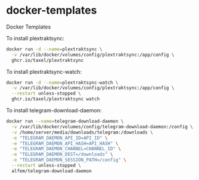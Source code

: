 # docker-templates
Docker Templates

To install plextraktsync:
```bash
docker run -d --name=plextraktsync \
  -v /var/lib/docker/volumes/config/plextraktsync:/app/config \
  ghcr.io/taxel/plextraktsync
```

To install plextraktsync-watch:
```bash
docker run -d --name=plextraktsync-watch \
  -v /var/lib/docker/volumes/config/plextraktsync:/app/config \
  --restart unless-stopped \
  ghcr.io/taxel/plextraktsync watch
```

To install telegram-download-daemon:
```bash
docker run --name=telegram-download-daemon \
  -v /var/lib/docker/volumes/config/telegram-download-daemon:/config \
  -v /home/server/media/downloads/telegram:/downloads \
  -e "TELEGRAM_DAEMON_API_ID=API_ID" \
  -e "TELEGRAM_DAEMON_API_HASH=API_HASH" \
  -e "TELEGRAM_DAEMON_CHANNEL=CHANNEL_ID" \
  -e "TELEGRAM_DAEMON_DEST=/downloads" \
  -e "TELEGRAM_DAEMON_SESSION_PATH=/config" \
  --restart unless-stopped \
  alfem/telegram-download-daemon
```
